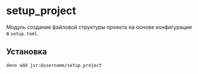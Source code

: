 # setup_project

Модуль создания файловой структуры проекта на основе конфигурации в `setup.toml`.

## Установка 

```sh
deno add jsr:@username/setup_project
